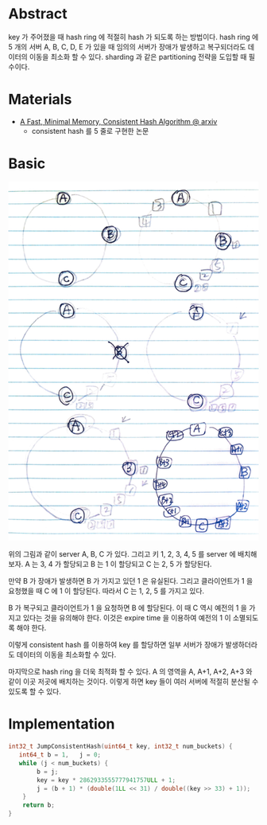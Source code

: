 # Abstract

key 가 주어졌을 때 hash ring 에 적절히 hash 가 되도록 하는 방법이다. hash ring 에 5 개의 서버 A, B, C, D, E 가 있을 때 임의의 서버가 장애가 발생하고 복구되더라도 데이터의 이동을 최소화 할 수 있다. sharding 과 같은 partitioning 전략을 도입할 때 필수이다.

# Materials

* [A Fast, Minimal Memory, Consistent Hash Algorithm @ arxiv ](https://arxiv.org/pdf/1406.2294.pdf)
  * consistent hash 를 5 줄로 구현한 논문 

# Basic

![](basic.png)

위의 그림과 같이 server A, B, C 가 있다. 그리고 키 1, 2, 3, 4, 5 를 server 에 배치해 보자. A 는 3, 4 가 할당되고 B 는 1 이 할당되고 C 는 2, 5 가 할당된다.

만약 B 가 장애가 발생하면 B 가 가지고 있던 1 은 유실된다. 그리고 클라이언트가 1 을 요청했을 때 C 에 1 이 할당된다. 따라서 C 는 1, 2, 5 를 가지고 있다.

B 가 복구되고 클라이언트가 1 을 요청하면 B 에 할당된다. 이 때 C 역시 예전의 1 을 가지고 있다는 것을 유의해야 한다. 이것은 expire time 을 이용하여 예전의 1 이 소멸되도록 해야 한다.

이렇게 consistent hash 를 이용하여 key 를 할당하면 일부 서버가 장애가 발생하더라도 데이터의 이동을 최소화할 수 있다.

마지막으로 hash ring 을 더욱 최적화 할 수 있다. A 의 영역을 A, A+1, A+2, A+3 와 같이 이곳 저곳에 배치하는 것이다. 이렇게 하면 key 들이 여러 서버에 적절히 분산될 수 있도록 할 수 있다.

# Implementation

```c
int32_t JumpConsistentHash(uint64_t key, int32_t num_buckets) {
   int64_t b = 1,   j = 0;
   while (j < num_buckets) {
        b = j;
        key = key * 2862933555777941757ULL + 1;
        j = (b + 1) * (double(1LL << 31) / double((key >> 33) + 1));
    }
    return b;
}
```